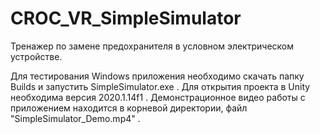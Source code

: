 # CROC_VR_SimpleSimulator

Тренажер по замене предохранителя в условном электрическом устройстве.

Для тестирования Windows приложения необходимо скачать папку Builds и запустить SimpleSimulator.exe .
Для открытия проекта в Unity необходима версия 2020.1.14f1 .
Демонстрационное видео работы с приложением находится в корневой директории, файл "SimpleSimulator_Demo.mp4" .
